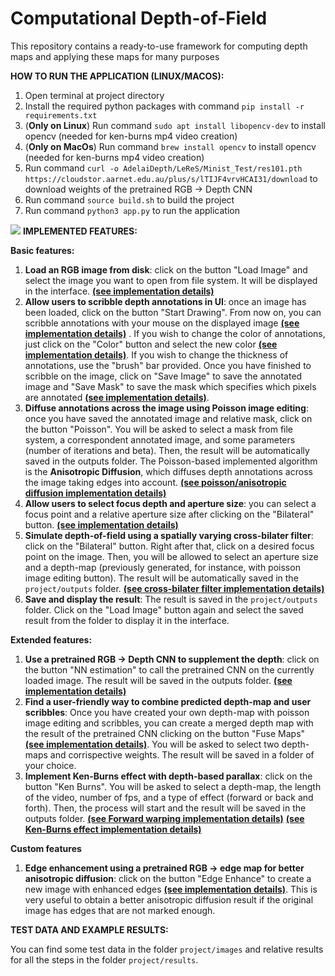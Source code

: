# Computational Depth-of-Field 

This repository contains a ready-to-use framework for computing depth maps and applying these maps for many purposes

**HOW TO RUN THE APPLICATION (LINUX/MACOS):**
1. Open terminal at project directory
1. Install the required python packages with command `pip install -r requirements.txt`
1. (**Only on Linux**) Run command `sudo apt install libopencv-dev` to install opencv (needed for ken-burns mp4 video creation)
1. (**Only on MacOs**) Run command `brew install opencv` to install opencv (needed for ken-burns mp4 video creation)
1. Run command `curl -o AdelaiDepth/LeReS/Minist_Test/res101.pth https://cloudstor.aarnet.edu.au/plus/s/lTIJF4vrvHCAI31/download` to download weights of the pretrained RGB -> Depth CNN
1. Run command `source build.sh` to build the project 
1. Run command `python3 app.py` to run the application

![](project/screenshot.png)
**IMPLEMENTED FEATURES:**

**Basic features:**
1. **Load an RGB image from disk**: click on the button "Load Image" and select the image you want to open from file system. It will be displayed in the interface. [**(see implementation details)**](https://gitlab.ewi.tudelft.nl/cgv/cs4365/student-repositories/2023-2024/cs436523itamassia/-/blob/main/project/app.py?ref_type=heads#L110)
2. **Allow users to scribble depth annotations in UI**: once an image has been loaded, click on the button "Start Drawing". From now on, you can scribble annotations with your mouse on the displayed image [**(see implementation details)**](https://gitlab.ewi.tudelft.nl/cgv/cs4365/student-repositories/2023-2024/cs436523itamassia/-/blob/main/project/app.py?ref_type=heads#L180) . If you wish to change the color of annotations, just click on the "Color" button and select the new color [**(see implementation details)**](https://gitlab.ewi.tudelft.nl/cgv/cs4365/student-repositories/2023-2024/cs436523itamassia/-/blob/main/project/app.py?ref_type=heads#L198). If you wish to change the thickness of annotations, use the "brush" bar provided. Once you have finished to scribble on the image, click on "Save Image" to save the annotated image and "Save Mask" to save the mask which specifies which pixels are annotated [**(see implementation details)**](https://gitlab.ewi.tudelft.nl/cgv/cs4365/student-repositories/2023-2024/cs436523itamassia/-/blob/main/project/app.py?ref_type=heads#L222).
3. **Diffuse annotations across the image using Poisson image editing**: once you have saved the annotated image and relative mask, click on the button "Poisson". You will be asked to select a mask from file system, a correspondent annotated image, and some parameters (number of iterations and beta). Then, the result will be automatically saved in the outputs folder. The Poisson-based implemented algorithm is the **Anisotropic Diffusion**, which diffuses depth annotations across the image taking edges into account. [**(see poisson/anisotropic diffusion implementation details)**](https://gitlab.ewi.tudelft.nl/cgv/cs4365/student-repositories/2023-2024/cs436523itamassia/-/blob/main/project/poisson_and_bilateral/src/your_code_here.h?ref_type=heads#L47)
4. **Allow users to select focus depth and aperture size**: you can select a focus point and a relative aperture size after clicking on the "Bilateral" button. [**(see implementation details)**](https://gitlab.ewi.tudelft.nl/cgv/cs4365/student-repositories/2023-2024/cs436523itamassia/-/blob/main/project/app.py?ref_type=heads#L233)
5. **Simulate depth-of-field using a spatially varying cross-bilater filter**: click on the "Bilateral" button. Right after that, click on a desired focus point on the image. Then, you will be allowed to select an aperture size and a depth-map (previously generated, for instance, with poisson image editing button). The result will be automatically saved in the `project/outputs` folder. [**(see cross-bilater filter implementation details)**](https://gitlab.ewi.tudelft.nl/cgv/cs4365/student-repositories/2023-2024/cs436523itamassia/-/blob/main/project/poisson_and_bilateral/src/your_code_here.h?ref_type=heads#L154)
6. **Save and display the result**: The result is saved in the `project/outputs` folder. Click on the "Load Image" button again and select the saved result from the folder to display it in the interface.

**Extended features:**

1. **Use a pretrained RGB -> Depth CNN to supplement the depth**: click on the button "NN estimation" to call the pretrained CNN on the currently loaded image. The result will be saved in the outputs folder. [**(see implementation details)**](https://gitlab.ewi.tudelft.nl/cgv/cs4365/student-repositories/2023-2024/cs436523itamassia/-/blob/main/project/app.py?ref_type=heads#L302)
2. **Find a user-friendly way to combine predicted depth-map and user scribbles**: Once you have created your own depth-map with poisson image editing and scribbles, you can create a merged depth map with the result of the pretrained CNN clicking on the button "Fuse Maps" [**(see implementation details)**](https://gitlab.ewi.tudelft.nl/cgv/cs4365/student-repositories/2023-2024/cs436523itamassia/-/blob/main/project/app.py?ref_type=heads#L336). You will be asked to select two depth-maps and corrispective weights. The result will be saved in a folder of your choice.
3. **Implement Ken-Burns effect with depth-based parallax**: click on the button "Ken Burns". You will be asked to select a depth-map, the length of the video, number of fps, and a type of effect (forward or back and forth). Then, the process will start and the result will be saved in the outputs folder. [**(see Forward warping implementation details)**](https://gitlab.ewi.tudelft.nl/cgv/cs4365/student-repositories/2023-2024/cs436523itamassia/-/blob/main/project/ken-burns/src/your_code_here.h?ref_type=heads#L236) [**(see Ken-Burns effect implementation details)**](https://gitlab.ewi.tudelft.nl/cgv/cs4365/student-repositories/2023-2024/cs436523itamassia/-/blob/main/project/ken-burns/src/main.cpp?ref_type=heads#L44) 

**Custom features**
1. **Edge enhancement using a pretrained RGB -> edge map for better anisotropic diffusion**: click on the button "Edge Enhance" to create a new image with enhanced edges [**(see implementation details)**](https://gitlab.ewi.tudelft.nl/cgv/cs4365/student-repositories/2023-2024/cs436523itamassia/-/blob/main/project/app.py?ref_type=heads#L412). This is very useful to obtain a better anisotropic diffusion result if the original image has edges that are not marked enough.

**TEST DATA AND EXAMPLE RESULTS:**

You can find some test data in the folder `project/images` and relative results for all the steps in the folder `project/results`.



